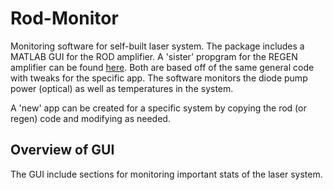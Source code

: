 # Rod-Monitor
Monitoring software for self-built laser system. The package includes a MATLAB GUI for the ROD amplifier. A 'sister' propgram for the REGEN amplifier can be found [here](https://github.com/cpkm/laser-monitor-regen). Both are based off of the same general code with tweaks for the specific app. The software monitors the diode pump power (optical) as well as temperatures in the system.

A 'new' app can be created for a specific system by copying the rod (or regen) code and modifying as needed.

## Overview of GUI
The GUI include sections for monitoring important stats of the laser system.
